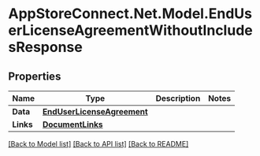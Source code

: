 # AppStoreConnect.Net.Model.EndUserLicenseAgreementWithoutIncludesResponse

## Properties

Name | Type | Description | Notes
------------ | ------------- | ------------- | -------------
**Data** | [**EndUserLicenseAgreement**](EndUserLicenseAgreement.md) |  | 
**Links** | [**DocumentLinks**](DocumentLinks.md) |  | 

[[Back to Model list]](../README.md#documentation-for-models) [[Back to API list]](../README.md#documentation-for-api-endpoints) [[Back to README]](../README.md)

